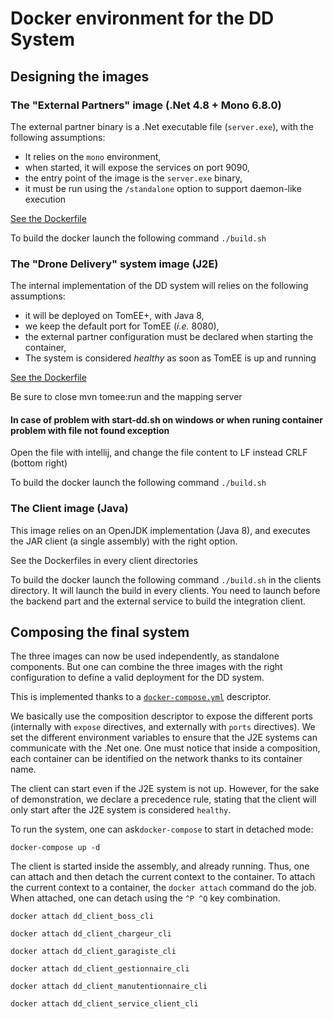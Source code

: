 # Docker environment for the DD System

## Designing the images

### The "External Partners" image (.Net 4.8 + Mono 6.8.0)

The external partner binary is a .Net executable file (`server.exe`), with the following assumptions:

  - It relies on the `mono` environment,
  - when started, it will expose the services on port 9090,
  - the entry point of the image is the `server.exe` binary,
  - it must be run using the `/standalone` option to support daemon-like execution

[See the Dockerfile](partners/Dockerfile)

To build the docker launch the following command `./build.sh`

### The "Drone Delivery" system image (J2E)

The internal implementation of the DD system will relies on the following assumptions:

  - it will be deployed on TomEE+, with Java 8,
  - we keep the default port for TomEE (_i.e._ 8080),
  - the external partner configuration must be declared when starting the container,
  - The system is considered _healthy_ as soon as TomEE is up and running

[See the Dockerfile](dd/Dockerfile)

Be sure to close mvn tomee:run and the mapping server

#### In case of problem with start-dd.sh on windows or when runing container problem with file not found exception 

Open the file with intellij, and change the file content to LF instead CRLF (bottom right)

To build the docker launch the following command `./build.sh`

### The Client image (Java)

This image relies on an OpenJDK implementation (Java 8), and executes the JAR client (a single assembly) with the right option.

See the Dockerfiles in every client directories

To build the docker launch the following command `./build.sh` in the clients directory. It will launch the build in every clients. You need to launch before the backend part and the external service to build the integration client.

## Composing the final system

The three images can now be used independently, as standalone components. But one can combine the three images with the right configuration to define a valid deployment for the DD system.

This is implemented thanks to a [`docker-compose.yml`](docker-compose.yml) descriptor. 

We basically use the composition descriptor to expose the different ports (internally with `expose` directives, and externally with `ports` directives). We set the different environment variables to ensure that the J2E systems can communicate with the .Net one. One must notice that inside a composition, each container can be identified on the network thanks to its container name.

The client can start even if the J2E system is not up. However, for the sake of demonstration, we declare a precedence rule, stating that the client will only start after the J2E system is considered `healthy`.

To run the system, one can ask`docker-compose` to start in detached mode:

`docker-compose up -d`

The client is started inside the assembly, and already running. Thus, one can attach and then detach the current context to the container. To attach the current context to a container, the `docker attach` command do the job. When attached, one can detach using the `^P ^Q` key combination.

`docker attach dd_client_boss_cli`

`docker attach dd_client_chargeur_cli`

`docker attach dd_client_garagiste_cli`

`docker attach dd_client_gestionnaire_cli`

`docker attach dd_client_manutentionnaire_cli`

`docker attach dd_client_service_client_cli`
